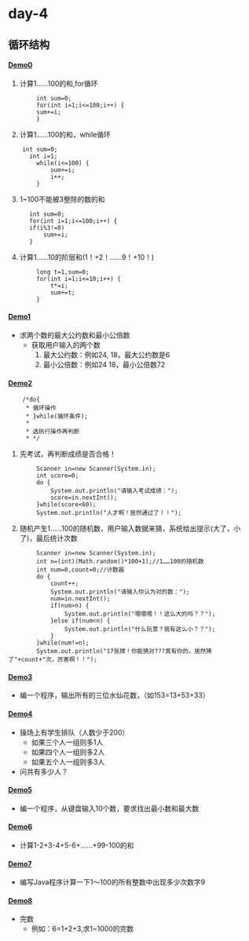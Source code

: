 # day-4 
## 循环结构
#### [Demo0](https://github.com/ShenShizhe/java-programme/blob/main/java/day-04/Demo0.java)
1. 计算1……100的和,for循环
```
  		int sum=0;
  		for(int i=1;i<=100;i++) {
  		sum+=i;
  		}
```
2. 计算1……100的和，while循环
```
    int sum=0;
	  int i=1;
		while(i<=100) {
			sum+=i;
			i++;
		}
```	
3. 1~100不能被3整除的数的和

```
      int sum=0;
      for(int i=1;i<=100;i++) {
      if(i%3!=0) 
          sum+=i;
      }	
```	
4. 计算1……10的阶层和(1！+2！……9！+10！)

```
		long t=1,sum=0;
		for(int i=1;i<=10;i++) {
			t*=i;	
			sum+=t;
		}
```
#### [Demo1](https://github.com/ShenShizhe/java-programme/blob/main/java/day-04/Demo1.java)
- 求两个数的最大公约数和最小公倍数
	- 获取用户输入的两个数 
		1. 最大公约数：例如24, 18，最大公约数是6
		2. 最小公倍数：例如24 18，最小公倍数72
		 
#### [Demo2](https://github.com/ShenShizhe/java-programme/blob/main/java/day-04/Demo2.java)

```
	/*do{
	 * 循环操作
	 * }while(循环条件);
	 * 
	 * 选执行操作再判断
	 * */
```	

1. 先考试，再判断成绩是否合格！

```
		Scanner in=new Scanner(System.in);
		int score=0;
		do {
			System.out.println("请输入考试成绩：");
			score=in.nextInt();
		}while(score<60);
		System.out.println("人才啊！居然通过了！！");
```

2. 随机产生1……100的随机数，用户输入数据来猜，系统给出提示(大了，小了)，最后统计次数

```
		Scanner in=new Scanner(System.in);
		int n=(int)(Math.random()*100+1);//1……100的随机数
		int num=0,count=0;//计数器
		do {
			count++;
			System.out.println("请输入你认为对的数：");
			num=in.nextInt();
			if(num>n) {
				System.out.println("喂喂喂！！这么大的吗？？");
			}else if(num<n) {
				System.out.println("什么玩意？我有这么小？？");
			}
		}while(num!=n);
		System.out.println("17张牌！你能猜对???真有你的，居然猜了"+count+"次，厉害啊！！");
```

#### [Demo3](https://github.com/ShenShizhe/java-programme/blob/main/java/day-04/Demo3.java)
- 编一个程序，输出所有的三位水仙花数，（如153=13+53+33）
#### [Demo4](https://github.com/ShenShizhe/java-programme/blob/main/java/day-04/Demo4.java)
- 操场上有学生排队（人数少于200）
	- 如果三个人一组则多1人
	- 如果四个人一组则多2人
	- 如果五个人一组则多3人
- 问共有多少人？
#### [Demo5](https://github.com/ShenShizhe/java-programme/blob/main/java/day-04/Demo5.java)
- 编一个程序，从键盘输入10个数，要求找出最小数和最大数
#### [Demo6](https://github.com/ShenShizhe/java-programme/blob/main/java/day-04/Demo6.java)
- 计算1-2+3-4+5-6+……+99-100的和
#### [Demo7](https://github.com/ShenShizhe/java-programme/blob/main/java/day-04/Demo7.java)
- 编写Java程序计算一下1～100的所有整数中出现多少次数字9
#### [Demo8](https://github.com/ShenShizhe/java-programme/blob/main/java/day-04/Demo8.java)
- 完数
	- 例如：6=1+2+3,求1~1000的完数
    


